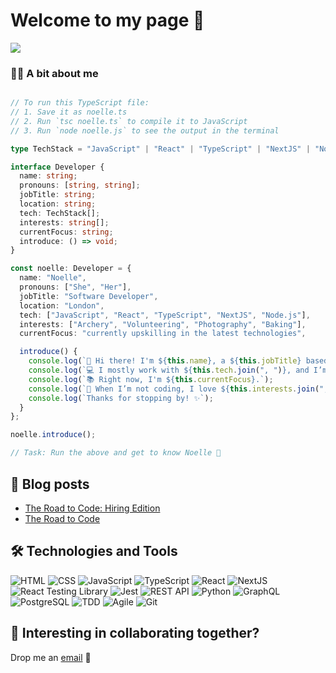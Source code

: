
# Welcome to my page 🌸
![](https://komarev.com/ghpvc/?username=noelledons&style=flat-square)

### **:woman_technologist: A bit about me**

```typescript

// To run this TypeScript file:
// 1. Save it as noelle.ts
// 2. Run `tsc noelle.ts` to compile it to JavaScript
// 3. Run `node noelle.js` to see the output in the terminal

type TechStack = "JavaScript" | "React" | "TypeScript" | "NextJS" | "Node.js";

interface Developer {
  name: string;
  pronouns: [string, string];
  jobTitle: string;
  location: string;
  tech: TechStack[];
  interests: string[];
  currentFocus: string;
  introduce: () => void;
}

const noelle: Developer = {
  name: "Noelle",
  pronouns: ["She", "Her"],
  jobTitle: "Software Developer",
  location: "London",
  tech: ["JavaScript", "React", "TypeScript", "NextJS", "Node.js"],
  interests: ["Archery", "Volunteering", "Photography", "Baking"],
  currentFocus: "currently upskilling in the latest technologies",

  introduce() {
    console.log(`👋 Hi there! I'm ${this.name}, a ${this.jobTitle} based in ${this.location}.`);
    console.log(`💻 I mostly work with ${this.tech.join(", ")}, and I’m aiming to go Fullstack.`);
    console.log(`📚 Right now, I'm ${this.currentFocus}.`);
    console.log(`🍰 When I’m not coding, I love ${this.interests.join(", ")}.`);
    console.log(`Thanks for stopping by! ✨`);
  }
};

noelle.introduce();

// Task: Run the above and get to know Noelle 🌸

```

## 📔 Blog posts
- [The Road to Code: Hiring Edition](https://noelledons.medium.com/the-road-to-code-hiring-edition-46d6fbff72a2)
- [The Road to Code](https://medium.com/codingblackfemales/the-road-to-code-83c9066b4f9a?source=user_profile_page---------1-------------f745d242571d----------------------)

## 🛠️ Technologies and Tools
![HTML](https://img.shields.io/badge/HTML5-E34F26?style=for-the-badge&logo=html5&logoColor=white)
![CSS](https://img.shields.io/badge/CSS3-1572B6?style=for-the-badge&logo=css3&logoColor=white)
![JavaScript](https://img.shields.io/badge/JavaScript-F7DF1E?style=for-the-badge&logo=javascript&logoColor=black)
![TypeScript](https://img.shields.io/badge/TypeScript-007ACC?style=for-the-badge&logo=typescript&logoColor=white)
![React](https://img.shields.io/badge/React-20232A?style=for-the-badge&logo=react&logoColor=61DAFB)
![NextJS](https://img.shields.io/badge/Next.js-000000?style=for-the-badge&logo=nextdotjs&logoColor=white)
![React Testing Library](https://img.shields.io/badge/React%20Testing%20Library-E33332?style=for-the-badge&logo=testing-library&logoColor=white)
![Jest](https://img.shields.io/badge/Jest-C21325?style=for-the-badge&logo=jest&logoColor=white)
![REST API](https://img.shields.io/badge/REST-API-blue?style=for-the-badge)
![Python](https://img.shields.io/badge/Python-3776AB?style=for-the-badge&logo=python&logoColor=white)
![GraphQL](https://img.shields.io/badge/GraphQL-E10098?style=for-the-badge&logo=graphql&logoColor=white)
![PostgreSQL](https://img.shields.io/badge/PostgreSQL-316192?style=for-the-badge&logo=postgresql&logoColor=white)
![TDD](https://img.shields.io/badge/TDD-Test%20Driven%20Development-success?style=for-the-badge)
![Agile](https://img.shields.io/badge/Agile-Methodology-orange?style=for-the-badge)
![Git](https://img.shields.io/badge/Git-F05032?style=for-the-badge&logo=git&logoColor=white)

## 📨 Interesting in collaborating together? 
Drop me an [email](noelle321@hotmail.co.uk) :envelope_with_arrow:




